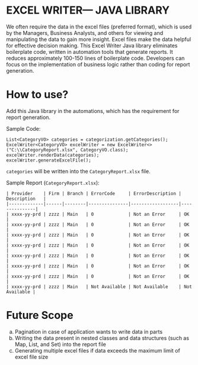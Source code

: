# EXCEL WRITER— JAVA LIBRARY

We often require the data in the excel files (preferred format), which is used by the Managers, Business Analysts, and others for viewing and manipulating the data to gain more insight. 
Excel files make the data helpful for effective decision making. This Excel Writer Java library eliminates boilerplate code, written in automation tools that generate reports. It reduces approximately 100-150 lines of boilerplate code. Developers can focus on the implementation of business logic rather than coding for report generation.

# How to use?
Add this Java library in the automations, which has the requirement for report generation.

Sample Code:
```
List<CategoryVO> categories = categorization.getCategories();
ExcelWriter<CategoryVO> excelWriter = new ExcelWriter<>("C:\\CategoryReport.xlsx", CategoryVO.class);
excelWriter.renderData(categories);
excelWriter.generateExcelFile(); 
```
`categories` will be written into the `CategoryReport.xlsx` file.

Sample Report (`CategoryReport.xlsx`):
```
| Provider    | Firm | Branch | ErrorCode     | ErrorDescription | Description   |
|-------------|------|--------|---------------|------------------|---------------|
| xxxx-yy-prd | zzzz | Main   | 0             | Not an Error     | OK            |
| xxxx-yy-prd | zzzz | Main   | 0             | Not an Error     | OK            |
| xxxx-yy-prd | zzzz | Main   | 0             | Not an Error     | OK            |
| xxxx-yy-prd | zzzz | Main   | 0             | Not an Error     | OK            |
| xxxx-yy-prd | zzzz | Main   | 0             | Not an Error     | OK            |
| xxxx-yy-prd | zzzz | Main   | 0             | Not an Error     | OK            |
| xxxx-yy-prd | zzzz | Main   | 0             | Not an Error     | OK            |
| xxxx-yy-prd | zzzz | Main   | Not Available | Not Available    | Not Available |
```

# Future Scope
<ol type="a">
<li> Pagination in case of application wants to write data in parts</li>
<li> Writing the data present in nested classes and data structures (such as Map, List, and Set) into the report file</li>
<li> Generating multiple excel files if data exceeds the maximum limit of excel file size</li>
</ol>

